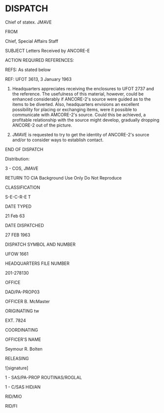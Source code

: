 # DISPATCH

Chief of statex. JMAVE

FROM

Chief, Special Affairs Staff

SUBJECT
Letters Received by ANCORE-E

ACTION REQUIRED REFERENCES:

REFS: As stated below

REF: UFOT 3613, 3 January 1963

1. Headquarters appreciates receiving the enclosures to UFOT 2737 and the reference. The usefulness of this material, however, could be enhanced considerably if ANCORE-2's source were guided as to the items to be diverted. Also, headquarters envisions an excellent possibility for placing or exchanging items, were it possible to communicate with AMCORE-2's source. Could this be achieved, a profitable relationship with the source might develop, gradually dropping ANCORE-2 out of the picture.

2. JMAVE is requested to try to get the identity of ANCORE-2's source and/or to consider ways to establish contact.

END OF DISPATCH

Distribution:

3 - COS, JMAVE

RETURN TO CIA
Background Use Only
Do Not Reproduce

CLASSIFICATION

S-E-C-R-E T

DATE TYPED

21 Feb 63

DATE DISPATCHED

27 FEB 1963

DISPATCH SYMBOL AND NUMBER

UFOW 1661

HEADQUARTERS FILE NUMBER

201-278130

OFFICE

DAD/PA-PROP03

OFFICER
B. McMaster

ORIGINATING
tw

EXT.
7824

COORDINATING

OFFICER'S NAME

Seymour R. Bolten

RELEASING

![signature]

1 - SAS/PA-PROP
ROUTINAS/ROGLAL

1 - C/SAS
HID/AN

RID/MIO

RID/FI
